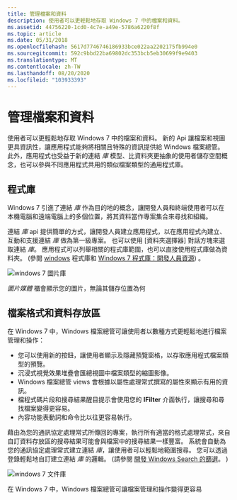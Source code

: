 ```yaml
---
title: 管理檔案和資料
description: 使用者可以更輕鬆地存取 Windows 7 中的檔案和資料。
ms.assetid: 44756220-1cd0-4c7e-a49e-5786a6220f8f
ms.topic: article
ms.date: 05/31/2018
ms.openlocfilehash: 5617d7746746186933bce022aa2202175fb994e0
ms.sourcegitcommit: 592c9bbd22ba69802dc353bcb5eb30699f9e9403
ms.translationtype: MT
ms.contentlocale: zh-TW
ms.lasthandoff: 08/20/2020
ms.locfileid: "103933393"
---
```

# <a name="managing-files-and-data"></a>管理檔案和資料

使用者可以更輕鬆地存取 Windows 7 中的檔案和資料。 新的 Api 讓檔案和視圖更具資訊性，讓應用程式能夠將相關且特殊的資訊提供給 Windows 檔案總管。 此外，應用程式也受益于新的連結 *庫* 模型、比資料夾更抽象的使用者儲存空間概念，也可以參與不同應用程式共用的類似檔案類型的通用程式庫。

## <a name="libraries"></a>程式庫

Windows 7 引進了連結 *庫* 作為目的地的概念，讓開發人員和終端使用者可以在本機電腦和遠端電腦上的多個位置，將其資料當作專案集合來尋找和組織。

連結 *庫* api 提供簡單的方式，讓開發人員建立應用程式，以在應用程式內建立、互動和支援連結 *庫* 做為第一級專案。 也可以使用 [資料夾選擇器] 對話方塊來選取連結 *庫*。 應用程式可以列舉相關的程式庫範圍，也可以直接使用程式庫做為資料夾。  (參閱 [windows](/previous-versions/windows/desktop/legacy/dd758096(v=vs.85)) 程式庫和 [Windows 7 程式庫：開發人員資源](https://github.com/microsoft/Windows-classic-samples/tree/master/Samples/Win7Samples/dataaccess)) 。

![windows 7 圖片庫](images/windows7-10.jpg)

*圖片媒體* 櫃會顯示您的圖片，無論其儲存位置為何

## <a name="file-formats-and-data-stores"></a>檔案格式和資料存放區

在 Windows 7 中，Windows 檔案總管可讓使用者以數種方式更輕鬆地進行檔案管理和操作：

-   您可以使用新的按鈕，讓使用者顯示及隱藏預覽窗格，以存取應用程式檔案類型的預覽。
-   沉浸式視覺效果堆疊會匯總視圖中檔案類型的縮圖影像。
-   Windows 檔案總管 views 會根據以屬性處理常式撰寫的屬性來顯示有用的資訊。
-   檔程式碼片段和搜尋結果醒目提示會使用您的 **IFilter** 介面執行，讓搜尋和尋找檔案變得更容易。
-   內容功能表動詞和命令比以往更容易執行。

藉由為您的通訊協定處理常式所傳回的專案，執行所有適當的格式處理常式，來自自訂資料存放區的搜尋結果可能會與檔案中的搜尋結果一樣豐富。 系統會自動為您的通訊協定處理常式建立連結 *庫*，讓使用者可以輕鬆地範圍搜尋。 您可以透過登錄輕鬆地自訂建立連結 *庫* 的邏輯。  (請參閱 [開發 Windows Search 的篩選](../search/-search-3x-wds-extidx-filters.md)。 ) 

![windows 7 文件庫](images/windows7-11.jpg)

在 Windows 7 中，Windows 檔案總管可讓檔案管理和操作變得更容易

 

 